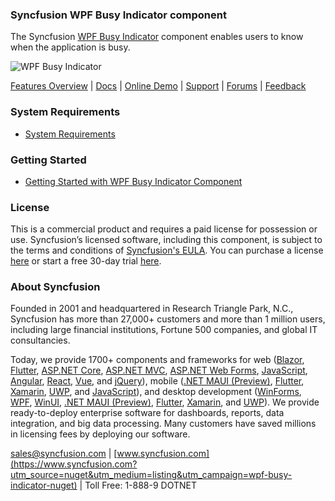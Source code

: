 ### Syncfusion WPF Busy Indicator component
The Syncfusion [WPF Busy Indicator](https://www.syncfusion.com/wpf-controls/busy-indicator?utm_source=nuget&utm_medium=listing&utm_campaign=wpf-busy-indicator-nuget) component enables users to know when the application is busy.

![WPF Busy Indicator](https://cdn.syncfusion.com/nuget-readme/wpf/wpf_busyindicator.png)

[Features Overview](https://www.syncfusion.com/wpf-controls/busy-indicator?utm_source=nuget&utm_medium=listing&utm_campaign=wpf-busy-indicator-nuget) | [Docs](https://help.syncfusion.com/wpf/busy-indicator/getting-started?utm_source=nuget&utm_medium=listing&utm_campaign=wpf-busy-indicator-nuget) | [Online Demo](https://github.com/syncfusion/wpf-demos?utm_source=nuget&utm_medium=listing&utm_campaign=wpf-busy-indicator-nuget) | [Support](https://www.syncfusion.com/support/directtrac/incidents/newincident?utm_source=nuget&utm_medium=listing&utm_campaign=wpf-busy-indicator-nuget) | [Forums](https://www.syncfusion.com/forums/wpf?utm_source=nuget&utm_medium=listing&utm_campaign=wpf-busy-indicator-nuget) | [Feedback](https://www.syncfusion.com/feedback/wpf?utm_source=nuget&utm_medium=listing&utm_campaign=wpf-busy-indicator-nuget)

### System Requirements

* [System Requirements](https://help.syncfusion.com/wpf/installation/system-requirements?utm_source=nuget&utm_medium=listing&utm_campaign=wpf-busy-indicator-nuget)

### Getting Started

* [Getting Started with WPF Busy Indicator Component](https://help.syncfusion.com/wpf/busy-indicator/getting-started?utm_source=nuget&utm_medium=listing&utm_campaign=wpf-busy-indicator-nuget)

### License

This is a commercial product and requires a paid license for possession or use. Syncfusion’s licensed software, including this component, is subject to the terms and conditions of [Syncfusion's EULA](https://www.syncfusion.com/eula/es/?utm_source=nuget&utm_medium=listing&utm_campaign=wpf-busy-indicator-nuget). You can purchase a license [here](https://www.syncfusion.com/sales/products?utm_source=nuget&utm_medium=listing&utm_campaign=wpf-busy-indicator-nuget) or start a free 30-day trial [here](https://www.syncfusion.com/account/manage-trials/start-trials?utm_source=nuget&utm_medium=listing&utm_campaign=wpf-busy-indicator-nuget).

### About Syncfusion

Founded in 2001 and headquartered in Research Triangle Park, N.C., Syncfusion has more than 27,000+ customers and more than 1 million users, including large financial institutions, Fortune 500 companies, and global IT consultancies.
 
Today, we provide 1700+ components and frameworks for web ([Blazor](https://www.syncfusion.com/blazor-components?utm_source=nuget&utm_medium=listing&utm_campaign=wpf-busy-indicator-nuget), [Flutter](https://www.syncfusion.com/flutter-widgets?utm_source=nuget&utm_medium=listing&utm_campaign=wpf-busy-indicator-nuget), [ASP.NET Core](https://www.syncfusion.com/aspnet-core-ui-controls?utm_source=nuget&utm_medium=listing&utm_campaign=wpf-busy-indicator-nuget), [ASP.NET MVC](https://www.syncfusion.com/aspnet-mvc-ui-controls?utm_source=nuget&utm_medium=listing&utm_campaign=wpf-busy-indicator-nuget), [ASP.NET Web Forms](https://www.syncfusion.com/jquery/aspnet-webforms-ui-controls?utm_source=nuget&utm_medium=listing&utm_campaign=wpf-busy-indicator-nuget), [JavaScript](https://www.syncfusion.com/javascript-ui-controls?utm_source=nuget&utm_medium=listing&utm_campaign=wpf-busy-indicator-nuget), [Angular](https://www.syncfusion.com/angular-ui-components?utm_source=nuget&utm_medium=listing&utm_campaign=wpf-busy-indicator-nuget), [React](https://www.syncfusion.com/react-ui-components?utm_source=nuget&utm_medium=listing&utm_campaign=wpf-busy-indicator-nuget), [Vue](https://www.syncfusion.com/vue-ui-components?utm_source=nuget&utm_medium=listing&utm_campaign=wpf-busy-indicator-nuget), and [jQuery](https://www.syncfusion.com/jquery-ui-widgets?utm_source=nuget&utm_medium=listing&utm_campaign=wpf-busy-indicator-nuget)), mobile ([.NET MAUI (Preview)](https://www.syncfusion.com/maui-controls?utm_source=nuget&utm_medium=listing&utm_campaign=wpf-busy-indicator-nuget), [Flutter](https://www.syncfusion.com/flutter-widgets?utm_source=nuget&utm_medium=listing&utm_campaign=wpf-busy-indicator-nuget), [Xamarin](https://www.syncfusion.com/xamarin-ui-controls?utm_source=nuget&utm_medium=listing&utm_campaign=wpf-busy-indicator-nuget), [UWP](https://www.syncfusion.com/uwp-ui-controls?utm_source=nuget&utm_medium=listing&utm_campaign=wpf-busy-indicator-nuget), and [JavaScript](https://www.syncfusion.com/javascript-ui-controls?utm_source=nuget&utm_medium=listing&utm_campaign=wpf-busy-indicator-nuget)), and desktop development ([WinForms](https://www.syncfusion.com/winforms-ui-controls?utm_source=nuget&utm_medium=listing&utm_campaign=wpf-busy-indicator-nuget), [WPF](https://www.syncfusion.com/wpf-controls?utm_source=nuget&utm_medium=listing&utm_campaign=wpf-busy-indicator-nuget), [WinUI](https://www.syncfusion.com/winui-controls?utm_source=nuget&utm_medium=listing&utm_campaign=wpf-busy-indicator-nuget), [.NET MAUI (Preview)](https://www.syncfusion.com/maui-controls?utm_source=nuget&utm_medium=listing&utm_campaign=wpf-busy-indicator-nuget), [Flutter](https://www.syncfusion.com/flutter-widgets?utm_source=nuget&utm_medium=listing&utm_campaign=wpf-busy-indicator-nuget), [Xamarin](https://www.syncfusion.com/xamarin-ui-controls?utm_source=nuget&utm_medium=listing&utm_campaign=wpf-busy-indicator-nuget), and [UWP](https://www.syncfusion.com/uwp-ui-controls?utm_source=nuget&utm_medium=listing&utm_campaign=wpf-busy-indicator-nuget)). We provide ready-to-deploy enterprise software for dashboards, reports, data integration, and big data processing. Many customers have saved millions in licensing fees by deploying our software.

[sales@syncfusion.com](mailto:sales@syncfusion.com?Subject=Syncfusion%20WPF%20BusyIndicator%20-%20NuGet) | [www.syncfusion.com](https://www.syncfusion.com?utm_source=nuget&utm_medium=listing&utm_campaign=wpf-busy-indicator-nuget) | Toll Free: 1-888-9 DOTNET


